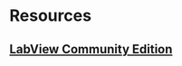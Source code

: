 # Resources

## [LabView Community Edition](https://www.ni.com/en/shop/labview/select-edition/labview-community-edition.html)
